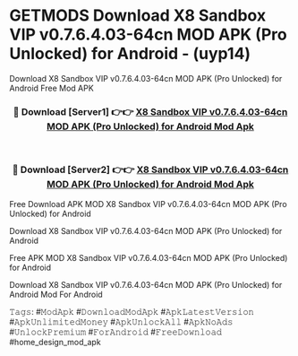# GETMODS Download X8 Sandbox VIP v0.7.6.4.03-64cn MOD APK (Pro Unlocked) for Android - (uyp14)
Download X8 Sandbox VIP v0.7.6.4.03-64cn MOD APK (Pro Unlocked) for Android Free Mod APK

<div align="center">
<h3>🔴 Download [Server1] 👉👉 <a href="https://apk-comot.site?title=X8_Sandbox_VIP_v0.7.6.4.03-64cn_MOD_APK_(Pro_Unlocked)_for_Android">X8 Sandbox VIP v0.7.6.4.03-64cn MOD APK (Pro Unlocked) for Android Mod Apk</a></h3><br>

<h3>🔴 Download [Server2] 👉👉 <a href="https://apk-comot.site?title=X8_Sandbox_VIP_v0.7.6.4.03-64cn_MOD_APK_(Pro_Unlocked)_for_Android">X8 Sandbox VIP v0.7.6.4.03-64cn MOD APK (Pro Unlocked) for Android Mod Apk</a></h3>
</div>


Free Download APK MOD X8 Sandbox VIP v0.7.6.4.03-64cn MOD APK (Pro Unlocked) for Android

Download X8 Sandbox VIP v0.7.6.4.03-64cn MOD APK (Pro Unlocked) for Android 

Free APK MOD X8 Sandbox VIP v0.7.6.4.03-64cn MOD APK (Pro Unlocked) for Android 

Download X8 Sandbox VIP v0.7.6.4.03-64cn MOD APK (Pro Unlocked) for Android Mod For Android

𝚃𝚊𝚐𝚜: #𝙼𝚘𝚍𝙰𝚙𝚔 #𝙳𝚘𝚠𝚗𝚕𝚘𝚊𝚍𝙼𝚘𝚍𝙰𝚙𝚔 #𝙰𝚙𝚔𝙻𝚊𝚝𝚎𝚜𝚝𝚅𝚎𝚛𝚜𝚒𝚘𝚗 #𝙰𝚙𝚔𝚄𝚗𝚕𝚒𝚖𝚒𝚝𝚎𝚍𝙼𝚘𝚗𝚎𝚢 #𝙰𝚙𝚔𝚄𝚗𝚕𝚘𝚌𝚔𝙰𝚕𝚕 #𝙰𝚙𝚔𝙽𝚘𝙰𝚍𝚜 #𝚄𝚗𝚕𝚘𝚌𝚔𝙿𝚛𝚎𝚖𝚒𝚞𝚖 #𝙵𝚘𝚛𝙰𝚗𝚍𝚛𝚘𝚒𝚍 #𝙵𝚛𝚎𝚎𝙳𝚘𝚠𝚗𝚕𝚘𝚊𝚍 #home_design_mod_apk